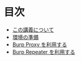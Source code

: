 # 目次

- [この講義について](./01-preliminaries.md)
- [環境の準備](./02-setup.md)
- [Burp Proxy を利用する](./03-burp-proxy.md)
- [Burp Repeater を利用する](./04-burp-repeater.md)